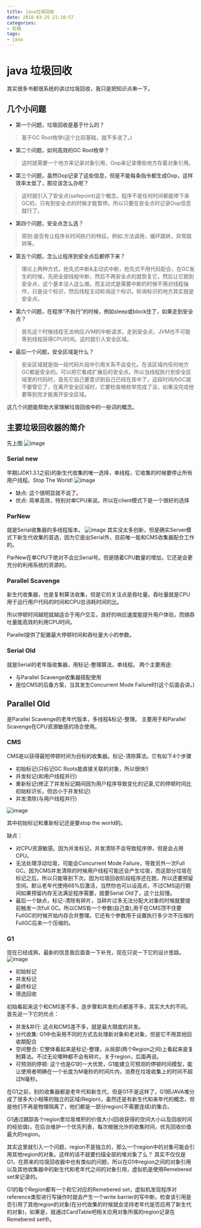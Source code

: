 ```yaml
---
title: java垃圾回收
date: 2018-03-25 21:18:57
categories: 
- 后端 
tags: 
- java 
---
```


# java 垃圾回收
其实很多书都很系统的讲过垃圾回收，我只是把知识点串一下。

## 几个小问题

- 第一个问题，垃圾回收是基于什么的？
> 基于GC Root枚举(这个比较基础，就不多说了。)

- 第二个问题，如何高效的GC Root枚举？
> 这时就需要一个地方来记录对象引用，Oop来记录哪些地方存着对象引用。

- 第三个问题，虽然Oop记录了这些信息，但是不能每条指令都生成Oop，这样效率太低了，那应该怎么办呢？

> 这时就引入了安全点(safepoint)这个概念，程序不是任何时间都能停下来GC的，只有到安全点的时候才能暂停。所以只要在安全点时记录Oop信息就行了。

- 第四个问题，安全点怎么选？
> 原则:是否有让程序长时间执行的特征。例如:方法调用，循环跳转，异常跳转等。

- 第五个问题，怎么让程序到安全点后都停下来？
> 理论上两种方式，抢先式中断&主动式中断，抢先式不用代码配合，在GC发生的时候，先把全部线程中断，然后不再安全点的就恢复它，然后让它跑到安全点，这个基本没人这么做。而主动式是需要中断的时候不用对线程操作，只是设个标识，然后线程主动轮询这个标识。轮询标识的地方其实就是安全点。

- 第六个问题，在程序“不执行”的时候，例如sleep或block住了，如果走到安全点？
> 首先这个时候线程无法响应JVM的中断请求，走到安全点，JVM也不可能等到线程获得CPU时间。这时就引入安全区域。

- 最后一个问题，安全区域是什么？
> 安全区域就是指一段代码片段中引用关系不会变化。在该区域内任何地方GC都是安全的。可以把它看成扩展后的安全点。所以当线程执行到安全区域里的代码时，首先它自己要意识到自己已经在其中了，这段时间内GC就不要管它了，在离开安全区域时，它要检查根枚举完成了没，如果没完成他要等到完才能离开安全区域。

这几个问题能帮助大家理解垃圾回收中的一些词的概念。

## 主要垃圾回收器的简介

先上图
![image](https://user-images.githubusercontent.com/13915081/37282784-a98bfd5a-2630-11e8-932f-be3d7900120b.png)

### Serial new
早期(JDK1.3.1之前)的新生代收集的唯一选择，单线程，它收集的时候要停止所有用户线程。Stop The World!
![image](https://user-images.githubusercontent.com/13915081/37283034-7e59b770-2631-11e8-8aee-e96f3019ad18.png)

- 缺点: 这个很明显就不说了。
- 优点: 简单高效，特别对单CPU来说。所以在client模式下是一个很好的选择

### ParNew 
就是Serial收集器的多线程版本。
![image](https://user-images.githubusercontent.com/13915081/37283228-2d5da2ea-2632-11e8-9075-6f4608756cc1.png)
其实没太多创新，但是确实Server模式下新生代收集的首选，因为它是出Serial外，目前唯一能和CMS收集器配合工作的。

ParNew在单CPU下绝对不会比Serial号。但是随着CPU数量的增加，它还是会更充分的利用系统的资源的。

### Parallel Scavenge
新生代收集器，也是复制算法收集，但是它的关注点是吞吐量。吞吐量就是CPU用于运行用户代码的时间和CPU总消耗时间的比。

所以停顿时间越短就越适合于用户交互，良好的响应速度能提升用户体验，而搞吞吐量能高效的利用CPU时间。

Parallel提供了配置最大停顿时间和吞吐量大小的参数。

### Serial Old
就是Serial的老年版收集器，用标记-整理算法，单线程。
两个主要用途: 
- 与Parallel Scavenge收集器搭配使用
- 座位CMS的后备方案，当其发生Concurrent Mode Failure时(这个后面会讲。)


## Parallel Old
是Parallel Scavenge的老年代版本，多线程&标记-整理。
主要用于和Parallel Scavenge在CPU资源敏感的场合使用。

### CMS
CMS是以获得最短停顿时间为目标的收集器。标记-清除算法。它有如下4个步骤

- 初始标记(只标记GC Roots能直接关联的对象，所以很快!)
- 并发标记(和用户线程并行)
- 重新标记(修正了并发标记期间因为用户程序导致变化的记录,它的停顿时间比初始标识长，但远小于并发标记)
- 并发清除(与用户线程并行)

![image](https://user-images.githubusercontent.com/13915081/37283757-13e846f6-2634-11e8-907b-04cac4c61e5a.png)

其中初始标记和重新标记还是要stop the world的。

缺点：

- 对CPU资源敏感。因为并发标记，并发清除不会导致程序停，但是会占用CPU。
- 无法处理浮动垃圾，可能会Concurrent Mode Failure，导致另外一次Full GC。因为CMS并发清除的时候用户线程可能还会产生垃圾，而这部分垃圾在标记之后，所以只能等到下次。因为垃圾回收阶段程序还在跑，所以还要预留空间。默认老年代使用68%后激活，当然你也可以设高点，不过CMS运行期间如果预留内存无法满足程序需要，就要Serial Old了，这个比较慢。
- 最后一个缺点，标记-清除有碎片，当碎片过多无法分配大对象的时候就要提前触发一次full GC。所以CMS有一个参数(自己查),用于在CMS顶不住要FullGC的时候开始内存合并整理。它还有个参数用于设置执行多少次不压缩的FullGC后来一个压缩的。

### G1
现在已经成熟，最新的信息我后面查一下补充，现在只说一下它的设计思路。
![image](https://user-images.githubusercontent.com/13915081/37284663-6a3d148e-2637-11e8-881e-64a74ddf1b58.png)

- 初始标记
- 并发标记
- 最终标记
- 筛选回收

初始看起来这个和CMS差不多，连步骤和并发的点都差不多，其实大大的不同。
首先说一下它的优点：

- 并发&并行: 这点和CMS差不多，就是最大限度的并发。
- 分代收集: G1中也采用不同的方式去处理新对象和老对象，但是它不用其他回收期配合
- 空间整合: 它整体看起来是标记-整理，从局部(两个Region之间)上看起来是复制算法。不过无论哪种都不会有碎片。关于region，后面再说。
- 可预测的停顿: 这个也是G1的一大优势，G1能建立可预测的停顿时间模型，能让使用者明确在一个长度为M毫秒的时间片内，消费在垃圾收集上的时间不超过N毫秒。

在G1之前，别的收集器都是老年代和新生代，但是G1不是这样了，G1把JAVA堆分成了很多大小相等的独立的区域(Region)，虽然还是有新生代和来年代的概念，但是他们不再是物理隔离了，他们都是一部分region(不需要连续)的集合。

G1通过跟踪各个region里垃圾堆积的价值大小(回收获得的空间大小以及回收时间的经验值)，在后台维护一个优先列表，每次根据允许的收集时间，优先回收价值最大的region。

其实这里就引入一个问题，region不是独立的，那么一个region中的对象可能会引用其他region的对象。这样的话不就要扫描全部的堆对象了么？
其实不仅仅是G1，在原来的垃圾回收器中也有类似的问题，所以在G1中region之间的对象引用以及其他收集器中的新生代和老年代之间的对象引用，虚拟机是使用Remebered set来记录的。

G1的每个Region都有一个和它对应的Remebered set，虚拟机发现程序对reference类型进行写操作时就会产生一个write barrier的写中断，检查该引用是否引用了其他region的对象(在分代收集的时候就会坚持老年代是否应用了新生代的对象)，如果是，就通过CardTable吧相关应用对象所属的region记录在Remebered set中。









